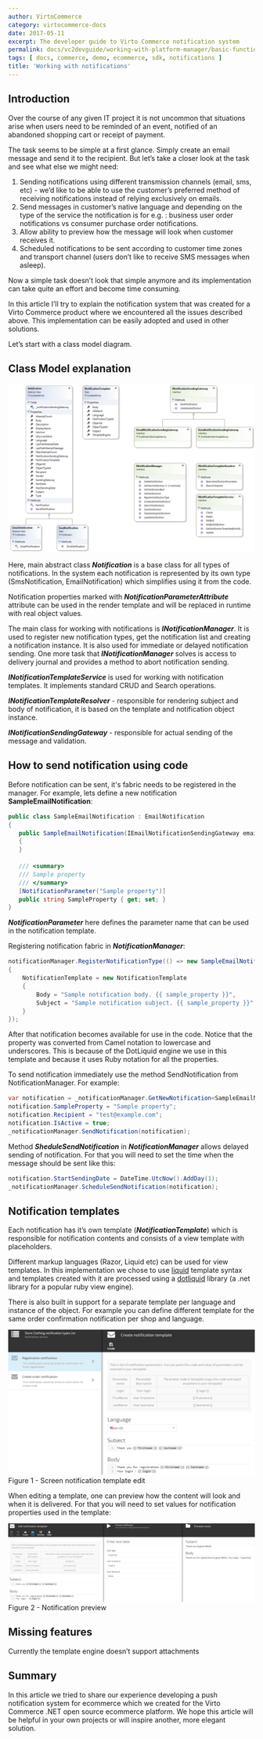 ```yaml
---
author: VirtoCommerce
category: virtocommerce-docs
date: 2017-05-11
excerpt: The developer guide to Virto Commerce notification system
permalink: docs/vc2devguide/working-with-platform-manager/basic-functions/working-with-notifications
tags: [ docs, commerce, demo, ecommerce, sdk, notifications ]
title: 'Working with notifications'
---
```

## Introduction

Over the course of any given IT project it is not uncommon that situations arise when users need to be reminded of an event, notified of an abandoned shopping cart or receipt of payment.

The task seems to be simple at a first glance. Simply create an email message and send it to the recipient. But let’s take a closer look at the task and see what else we might need:
1. Sending notifications using different transmission channels (email, sms, etc) - we’d like to be able to use the customer’s preferred method of receiving notifications instead of relying exclusively on emails.
1. Send messages in customer’s native language and depending on the type of the service the notification is for e.g. : business user order notifications vs consumer purchase order notifications.
1. Allow ability to preview how the message will look when customer receives it.
1. Scheduled notifications to be sent according to customer time zones and transport channel (users don’t like to receive SMS messages when asleep).

Now a simple task doesn’t look that simple anymore and its implementation can take quite an effort and become time consuming.

In this article I’ll try to explain the notification system that was created for a Virto Commerce product where we encountered all the issues described above. This implementation can be easily adopted and used in other solutions.

Let’s start with a class model diagram.

## Class Model explanation

![](../../../../assets/images/docs/working-with-notifications-cd.png)

Here, main abstract class ***Notification*** is a base class for all types of notifications. In the system each notification is represented by its own type (SmsNotification, EmailNotification) which simplifies using it from the code.

Notification properties marked with ***NotificationParameterAttribute*** attribute can be used in the render template and will be replaced in runtime with real object values.

The main class for working with notifications is ***INotificationManager***. It is used to register new notification types, get the notification list and creating a notification instance. It is also used for immediate or delayed notification sending. One more task that ***INotificationManager*** solves is access to delivery journal and provides a method to abort notification sending.

***INotificationTemplateService*** is used for working with notification templates. It implements standard CRUD and Search operations.

***INotificationTemplateResolver*** - responsible for rendering subject and body of notification, it is based on the template and notification object instance.

***INotificationSendingGateway*** - responsible for actual sending of the message and validation.

## How to send notification using code

Before notification can be sent, it's fabric needs to be registered in the manager. For example, lets define a new notification **SampleEmailNotification**:

```C#
public class SampleEmailNotification : EmailNotification
{
   public SampleEmailNotification(IEmailNotificationSendingGateway emailNotificationSendingGateway) : base(emailNotificationSendingGateway)
   {
   }

   /// <summary>
   /// Sample property
   /// </summary>
   [NotificationParameter("Sample property")]
   public string SampleProperty { get; set; }
}
```

***NotificationParameter*** here defines the parameter name that can be used in the notification template.

Registering notification fabric in ***NotificationManager***:

```C#
notificationManager.RegisterNotificationType(() => new SampleEmailNotification (container.Resolve<IEmailNotificationSendingGateway>())
{
    NotificationTemplate = new NotificationTemplate
    {
        Body = "Sample notification body. {{ sample_property }}",
        Subject = "Sample notification subject. {{ sample_property }}"
    }
});
```

After that notification becomes available for use in the code. Notice that the property was converted from Camel notation to lowercase and underscores. This is because of the DotLiquid engine we use in this template and because it uses Ruby notation for all the properties.

To send notification immediately use the method SendNotification from NotificationManager. For example:

```C#
var notification = _notificationManager.GetNewNotification<SampleEmailNotification>();
notification.SampleProperty = "Sample property";
notification.Recipient = "test@example.com";
notification.IsActive = true;
_notificationManager.SendNotification(notification);
```

Method ***SheduleSendNotification*** in ***NotificationManager*** allows delayed sending of notification. For that you will need to set the time when the message should be sent like this:

```C#
notification.StartSendingDate = DateTime.UtcNow().AddDay(1);
_notificationManager.ScheduleSendNotification(notification);
```

## Notification templates

Each notification has it’s own template (***NotificationTemplate***) which is responsible for notification contents and consists of a view template with placeholders.

Different markup languages (Razor, Liquid etc) can be used for view templates. In this implementation we chose to use [liquid](http://liquidmarkup.org) template syntax and templates created with it are processed using a [dotliquid](http://dotliquidmarkup.org) library (a .net library for a popular ruby view engine).

There is also built in support for a separate template per language and instance of the object. For example you can define different template for the same order confirmation notification per shop and language.


![](../../../../assets/images/docs/working-with-notifications-fig-1.png)
Figure 1 - Screen notification template edit

When editing a template, one can preview how the content will look and when it is delivered. For that you will need to set values for notification properties used in the template:


![](../../../../assets/images/docs/working-with-notifications-fig-2.png)
Figure 2 - Notification preview

## Missing features

Currently the template engine doesn’t support attachments

## Summary
In this article we tried to share our experience developing a push notification system for ecommerce which we created for the Virto Commerce .NET open source ecommerce platform. We hope this article will be helpful in your own projects or will inspire another, more elegant solution.
